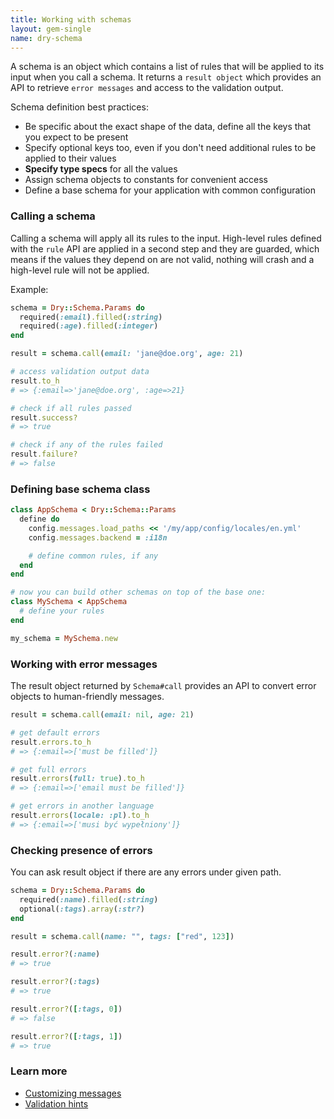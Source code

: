 ```yaml
---
title: Working with schemas
layout: gem-single
name: dry-schema
---
```


A schema is an object which contains a list of rules that will be applied to its input when you call a schema. It returns a `result object` which provides an API to retrieve `error messages` and access to the validation output.

Schema definition best practices:

- Be specific about the exact shape of the data, define all the keys that you expect to be present
- Specify optional keys too, even if you don't need additional rules to be applied to their values
- **Specify type specs** for all the values
- Assign schema objects to constants for convenient access
- Define a base schema for your application with common configuration

### Calling a schema

Calling a schema will apply all its rules to the input. High-level rules defined with the `rule` API are applied in a second step and they are guarded, which means if the values they depend on are not valid, nothing will crash and a high-level rule will not be applied.

Example:

```ruby
schema = Dry::Schema.Params do
  required(:email).filled(:string)
  required(:age).filled(:integer)
end

result = schema.call(email: 'jane@doe.org', age: 21)

# access validation output data
result.to_h
# => {:email=>'jane@doe.org', :age=>21}

# check if all rules passed
result.success?
# => true

# check if any of the rules failed
result.failure?
# => false
```

### Defining base schema class

```ruby
class AppSchema < Dry::Schema::Params
  define do
    config.messages.load_paths << '/my/app/config/locales/en.yml'
    config.messages.backend = :i18n

    # define common rules, if any
  end
end

# now you can build other schemas on top of the base one:
class MySchema < AppSchema
  # define your rules
end

my_schema = MySchema.new
```

### Working with error messages

The result object returned by `Schema#call` provides an API to convert error objects to human-friendly messages.

```ruby
result = schema.call(email: nil, age: 21)

# get default errors
result.errors.to_h
# => {:email=>['must be filled']}

# get full errors
result.errors(full: true).to_h
# => {:email=>['email must be filled']}

# get errors in another language
result.errors(locale: :pl).to_h
# => {:email=>['musi być wypełniony']}
```

### Checking presence of errors

You can ask result object if there are any errors under given path.

``` ruby
schema = Dry::Schema.Params do
  required(:name).filled(:string)
  optional(:tags).array(:str?)
end

result = schema.call(name: "", tags: ["red", 123])

result.error?(:name)
# => true

result.error?(:tags)
# => true

result.error?([:tags, 0])
# => false

result.error?([:tags, 1])
# => true
```

### Learn more

- [Customizing messages](//page/error-messages)
- [Validation hints](//page/extensions/hints)